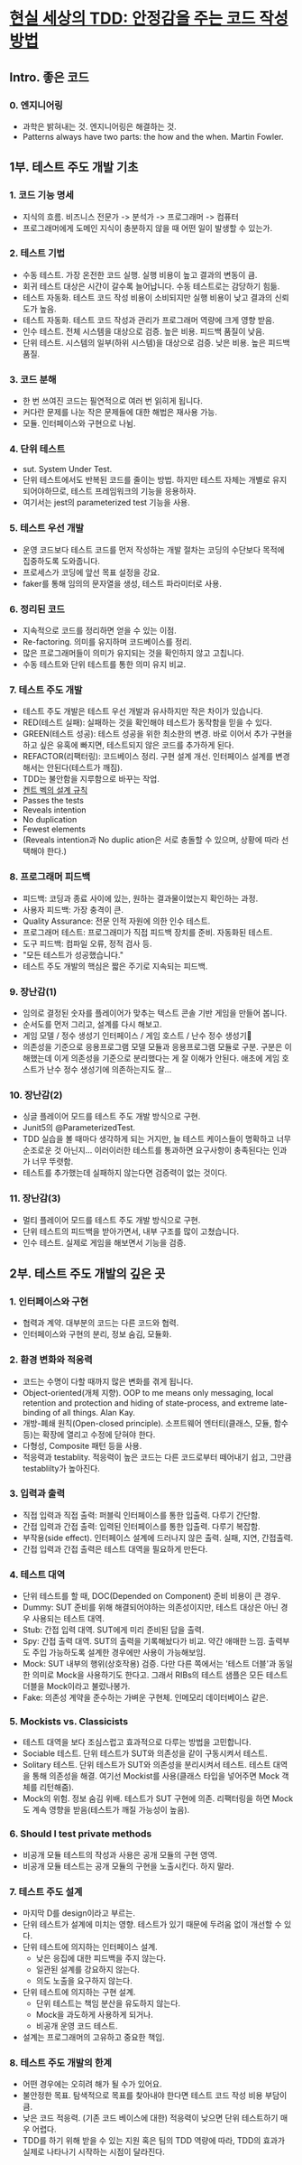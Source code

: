 # [현실 세상의 TDD: 안정감을 주는 코드 작성 방법](https://fastcampus.co.kr/dev_red_ygw)

## Intro. 좋은 코드
### 0. 엔지니어링
- 과학은 밝혀내는 것. 엔지니어링은 해결하는 것.
- Patterns always have two parts: the how and the when. Martin Fowler.

## 1부. 테스트 주도 개발 기초
### 1. 코드 기능 명세
- 지식의 흐름. 비즈니스 전문가 -> 분석가 -> 프로그래머 -> 컴퓨터
- 프로그래머에게 도메인 지식이 충분하지 않을 때 어떤 일이 발생할 수 있는가.
### 2. 테스트 기법
- 수동 테스트. 가장 온전한 코드 실행. 실행 비용이 높고 결과의 변동이 큼.
- 회귀 테스트 대상은 시간이 갈수록 늘어납니다. 수동 테스트로는 감당하기 힘듦.
- 테스트 자동화. 테스트 코드 작성 비용이 소비되지만 실행 비용이 낮고 결과의 신뢰도가 높음.
- 테스트 자동화. 테스트 코드 작성과 관리가 프로그래머 역량에 크게 영향 받음.
- 인수 테스트. 전체 시스템을 대상으로 검증. 높은 비용. 피드백 품질이 낮음.
- 단위 테스트. 시스템의 일부(하위 시스템)을 대상으로 검증. 낮은 비용. 높은 피드백 품질.
### 3. 코드 분해
- 한 번 쓰여진 코드는 필연적으로 여러 번 읽히게 됩니다.
- 커다란 문제를 나눈 작은 문제들에 대한 해법은 재사용 가능.
- 모듈. 인터페이스와 구현으로 나뉨.
### 4. 단위 테스트
- sut. System Under Test.
- 단위 테스트에서도 반복된 코드를 줄이는 방법. 하지만 테스트 자체는 개별로 유지되어야하므로, 테스트 프레임워크의 기능을 응용하자.
- 여기서는 jest의 parameterized test 기능을 사용.
### 5. 테스트 우선 개발
- 운영 코드보다 테스트 코드를 먼저 작성하는 개발 절차는 코딩의 수단보다 목적에 집중하도록 도와줍니다.
- 프로세스가 코딩에 앞선 목표 설정을 강요.
- faker를 통해 임의의 문자열을 생성, 테스트 파라미터로 사용.
### 6. 정리된 코드
- 지속적으로 코드를 정리하면 얻을 수 있는 이점.
- Re-factoring. 의미를 유지하며 코드베이스를 정리.
- 많은 프로그래머들이 의미가 유지되는 것을 확인하지 않고 고칩니다.
- 수동 테스트와 단위 테스트를 통한 의미 유지 비교.
### 7. 테스트 주도 개발
- 테스트 주도 개발은 테스트 우선 개발과 유사하지만 작은 차이가 있습니다.
- RED(테스트 실패): 실패하는 것을 확인해야 테스트가 동작함을 믿을 수 있다.
- GREEN(테스트 성공): 테스트 성공을 위한 최소한의 변경. 바로 이어서 추가 구현을 하고 싶은 유혹에 빠지면, 테스트되지 않은 코드를 추가하게 된다.
- REFACTOR(리팩터링): 코드베이스 정리. 구현 설계 개선. 인터페이스 설계를 변경해서는 안된다(테스트가 깨짐).
- TDD는 불안함을 지루함으로 바꾸는 작업.
- [켄트 벡의 설계 규칙](https://martinfowler.com/bliki/BeckDesignRules.html)
 - Passes the tests
 - Reveals intention
 - No duplication
 - Fewest elements
 - (Reveals intention과 No duplic ation은 서로 충돌할 수 있으며, 상황에 따라 선택해야 한다.)
### 8. 프로그래머 피드백
- 피드백: 코딩과 종료 사이에 있는, 원하는 결과물이었는지 확인하는 과정.
- 사용자 피드백: 가장 충격이 큰.
- Quality Assurance: 전문 인적 자원에 의한 인수 테스트.
- 프로그래머 테스트: 프로그래미가 직접 피드백 장치를 준비. 자동화된 테스트.
- 도구 피드백: 컴파일 오류, 정적 검사 등.
- "모든 테스트가 성공했습니다."
- 테스트 주도 개발의 핵심은 짧은 주기로 지속되는 피드백.
### 9. 장난감(1)
- 임의로 결정된 숫자를 플레이어가 맞추는 텍스트 콘솔 기반 게임을 만들어 봅니다.
- 순서도를 먼저 그리고, 설계를 다시 해보고. 
- 게임 모델 / 정수 생성기 인터페이스 / 게임 호스트 / 난수 정수 생성기
- 의존성을 기준으로 응용프로그램 모델 모듈과 응용프로그램 모듈로 구분. 구분은 이해했는데 이게 의존성을 기준으로 분리했다는 게 잘 이해가 안된다. 애초에 게임 호스트가 난수 정수 생성기에 의존하는지도 잘...
### 10. 장난감(2)
- 싱글 플레이어 모드를 테스트 주도 개발 방식으로 구현.
- Junit5의 @ParameterizedTest.
- TDD 실습을 볼 때마다 생각하게 되는 거지만, 늘 테스트 케이스들이 명확하고 너무 순조로운 것 아닌지... 이러이러한 테스트를 통과하면 요구사항이 충족된다는 인과가 너무 뚜렷함.
- 테스트를 추가했는데 실패하지 않는다면 검증력이 없는 것이다.
### 11. 장난감(3)
- 멀티 플레이어 모드를 테스트 주도 개발 방식으로 구현.
- 단위 테스트의 피드백을 받아가면서, 내부 구조를 많이 고쳤습니다.
- 인수 테스트. 실제로 게임을 해보면서 기능을 검증.

## 2부. 테스트 주도 개발의 깊은 곳
### 1. 인터페이스와 구현
- 협력과 계약. 대부분의 코드는 다른 코드와 협력.
- 인터페이스와 구현의 분리, 정보 숨김, 모듈화.
### 2. 환경 변화와 적응력
- 코드는 수명이 다할 때까지 많은 변화를 겪게 됩니다.
- Object-oriented(개체 지향). OOP to me means only messaging, local retention and protection and hiding of state-process, and extreme late-binding of all things. Alan Kay.
- 개방-폐쇄 원칙(Open-closed principle). 소프트웨어 엔터티(클래스, 모듈, 함수 등)는 확장에 열리고 수정에 닫혀야 한다.
- 다형성, Composite 패턴 등을 사용.
- 적응력과 testablity. 적응력이 높은 코드는 다른 코드로부터 떼어내기 쉽고, 그만큼 testablilty가 높아진다.
### 3. 입력과 출력
- 직접 입력과 직접 출력: 퍼블릭 인터페이스를 통한 입출력. 다루기 간단함.
- 간접 입력과 간접 출력: 입력된 인터페이스를 통한 입출력. 다루기 복잡함.
- 부작용(side effect). 인터페이스 설계에 드러나지 않은 출력. 실패, 지연, 간접출력.
- 간접 입력과 간접 출력은 테스트 대역을 필요하게 만든다.
### 4. 테스트 대역
- 단위 테스트를 할 때, DOC(Depended on Component) 준비 비용이 큰 경우.
- Dummy: SUT 준비를 위해 해결되어야하는 의존성이지만, 테스트 대상은 아닌 경우 사용되는 테스트 대역.
- Stub: 간접 입력 대역. SUT에게 미리 준비된 답을 출력.
- Spy: 간접 출력 대역. SUT의 출력을 기록해놨다가 비교. 약간 애매한 느낌. 출력부도 주입 가능하도록 설계한 경우에만 사용이 가능해보임.
- Mock: SUT 내부의 행위(상호작용) 검증. 다만 다른 쪽에서는 '테스트 더블'과 동일한 의미로 Mock을 사용하기도 한다고. 그래서 RIBs의 테스트 샘플은 모든 테스트 더블을 Mock이라고 불렀나봉가.
- Fake: 의존성 계약을 준수하는 가벼운 구현체. 인메모리 데이터베이스 같은.
### 5. Mockists vs. Classicists
- 테스트 대역을 보다 조심스럽고 효과적으로 다루는 방법을 고민합니다.
- Sociable 테스트. 단위 테스트가 SUT와 의존성을 같이 구동시켜서 테스트.
- Solitary 테스트. 단위 테스트가 SUT와 의존성을 분리시켜서 테스트. 테스트 대역을 통해 의존성을 해결. 여기선 Mockist를 사용(클래스 타입을 넣어주면 Mock 객체를 리턴해줌).
- Mock의 위험. 정보 숨김 위배. 테스트가 SUT 구현에 의존. 리팩터링을 하면 Mock도 계속 영향을 받음(테스트가 깨질 가능성이 높음).
### 6. Should I test private methods
- 비공개 모듈 테스트의 작성과 사용은 공개 모듈의 구현 영역.
- 비공개 모듈 테스트는 공개 모듈의 구현을 노출시킨다. 하지 말라.
### 7. 테스트 주도 설계
- 마지막 D를 design이라고 부르는.
- 단위 테스트가 설계에 미치는 영향. 테스트가 있기 때문에 두려움 없이 개선할 수 있다.
- 단위 테스트에 의지하는 인터페이스 설계.
  - 낮은 응집에 대한 피드백을 주지 않는다.
  - 일관된 설계를 강요하지 않는다.
  - 의도 노출을 요구하지 않는다.
- 단위 테스트에 의지하는 구현 설계.
  - 단위 테스트는 책임 분산을 유도하지 않는다.
  - Mock을 과도하게 사용하게 되거나.
  - 비공개 운영 코드 테스트.
- 설계는 프로그래머의 고유하고 중요한 책임.
### 8. 테스트 주도 개발의 한계
- 어떤 경우에는 오히려 해가 될 수가 있어요.
- 불안정한 목표. 탐색적으로 목표를 찾아내야 한다면 테스트 코드 작성 비용 부담이 큼.
- 낮은 코드 적응력. (기존 코드 베이스에 대한) 적응력이 낮으면 단위 테스트하기 매우 어렵다.
- TDD를 하기 위해 받을 수 있는 지원 혹은 팀의 TDD 역량에 따라, TDD의 효과가 실제로 나타나기 시작하는 시점이 달라진다.
